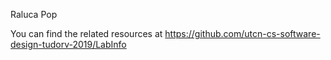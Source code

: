 Raluca Pop


You can find the related resources at https://github.com/utcn-cs-software-design-tudorv-2019/LabInfo
